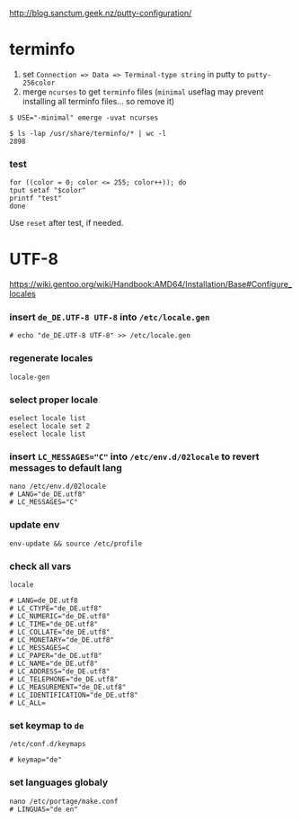 http://blog.sanctum.geek.nz/putty-configuration/

# terminfo

1. set ``Connection => Data => Terminal-type string`` in putty to ``putty-256color``
2. merge ``ncurses`` to get ``terminfo`` files
    (``minimal`` useflag may prevent installing all terminfo files... so remove it)

````
$ USE="-minimal" emerge -uvat ncurses

$ ls -lap /usr/share/terminfo/* | wc -l
2898
````

### test

````
for ((color = 0; color <= 255; color++)); do
tput setaf "$color"
printf "test"
done

````

Use ``reset`` after test, if needed.


# UTF-8

https://wiki.gentoo.org/wiki/Handbook:AMD64/Installation/Base#Configure_locales

### insert ``de_DE.UTF-8 UTF-8`` into ``/etc/locale.gen``
````
# echo "de_DE.UTF-8 UTF-8" >> /etc/locale.gen
````

### regenerate locales
````
locale-gen
````

### select proper locale
````
eselect locale list
eselect locale set 2
eselect locale list
````

### insert ``LC_MESSAGES="C"`` into ``/etc/env.d/02locale`` to revert messages to default lang
````
nano /etc/env.d/02locale
# LANG="de_DE.utf8"
# LC_MESSAGES="C"

````

### update env
````
env-update && source /etc/profile
````

### check all vars
````
locale

# LANG=de_DE.utf8
# LC_CTYPE="de_DE.utf8"
# LC_NUMERIC="de_DE.utf8"
# LC_TIME="de_DE.utf8"
# LC_COLLATE="de_DE.utf8"
# LC_MONETARY="de_DE.utf8"
# LC_MESSAGES=C
# LC_PAPER="de_DE.utf8"
# LC_NAME="de_DE.utf8"
# LC_ADDRESS="de_DE.utf8"
# LC_TELEPHONE="de_DE.utf8"
# LC_MEASUREMENT="de_DE.utf8"
# LC_IDENTIFICATION="de_DE.utf8"
# LC_ALL=
````


### set keymap to ``de``
````
/etc/conf.d/keymaps

# keymap="de"
````

### set languages globaly
````
nano /etc/portage/make.conf
# LINGUAS="de en"
````
